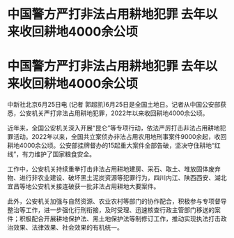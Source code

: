 # 中国警方严打非法占用耕地犯罪 去年以来收回耕地4000余公顷

# 中国警方严打非法占用耕地犯罪 去年以来收回耕地4000余公顷

中新社北京6月25日电 (记者 郭超凯)6月25日是全国土地日。记者从中国公安部获悉，公安机关严打非法占用耕地犯罪，2022年以来收回耕地4000余公顷。

近年来，全国公安机关深入开展“昆仑”等专项行动，依法严厉打击非法占用耕地犯罪活动。2022年以来，全国共立案侦办非法占用农用地刑事案件9000余起，收回耕地4000余公顷。公安部挂牌督办的15起重大案件全部告破，坚决守住耕地“红线”，有力维护了国家粮食安全。

工作中，公安机关持续重拳打击非法占用耕地建房、采石、取土、堆放固体废弃物、进行非农业建设、破坏黑土泥炭资源等犯罪行为，四川内江、陕西西安、湖北宜昌等地公安机关接连破获一批非法占用耕地大要案件。

此外，公安机关加强与自然资源、农业农村等部门的协作配合，积极参与专项督导整治等工作，进一步强化行刑衔接，及时受理、迅速核查行政主管部门移送的案件；积极配合开展耕地保护法、黑土地保护法等制修订工作，推动实现执法打击政治效果、法律效果、社会效果的有机统一。

